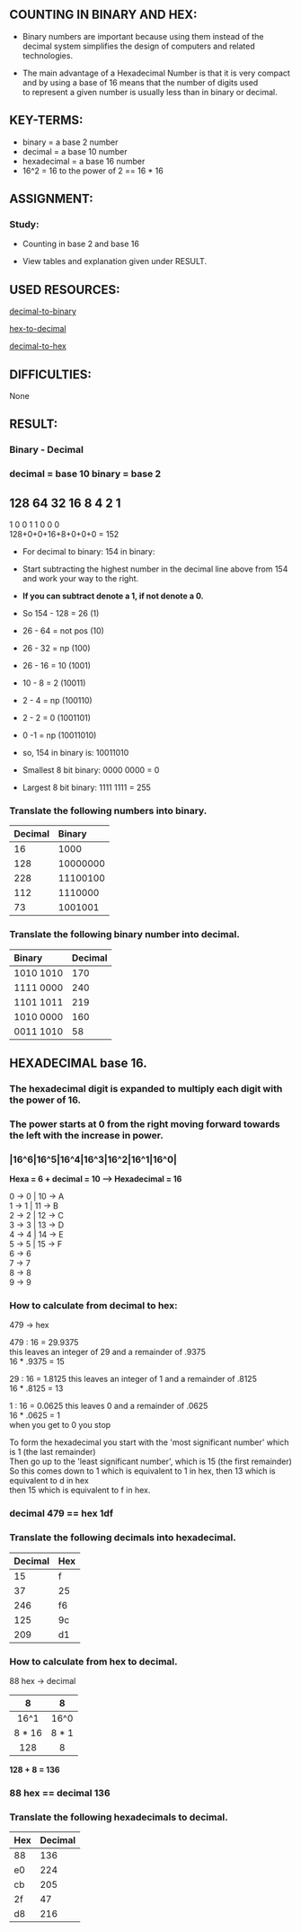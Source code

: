 ## COUNTING IN BINARY AND HEX:

* Binary numbers are important because using them instead of the decimal system simplifies the design of computers and related technologies.  

* The main advantage of a Hexadecimal Number is that it is very compact and by using a base of 16 means that the number of digits used   
  to represent a given number is usually less than in binary or decimal.  

## KEY-TERMS:

* binary = a base 2 number  
* decimal = a base 10 number  
* hexadecimal = a base 16 number
* 16^2 = 16 to the power of 2 == 16 * 16  

## ASSIGNMENT:

### Study:  
* Counting in base 2 and base 16  

* View tables and explanation given under RESULT.


## USED RESOURCES:

[decimal-to-binary](https://www.youtube.com/watch?v=RrJXLdv1i74)

[hex-to-decimal](https://www.youtube.com/watch?v=pg-HEGBpCQk)

[decimal-to-hex](https://www.youtube.com/watch?v=QJW6qnfhC70)

## DIFFICULTIES:

None  

## RESULT:

### Binary - Decimal 

### decimal = base 10  binary = base 2

128 64 32 16 8 4 2 1  
--------------------   
  1  0  0  1 1 0 0 0  
128+0+0+16+8+0+0+0 = 152 

* For decimal to binary: 154 in binary:
* Start subtracting the highest number in the decimal line above from 154 and work your way to the right.  
* **If you can subtract denote a 1, if not denote a 0.**  

* So 154 - 128 = 26 (1)  
* 26 - 64 = not pos (10)  
* 26 - 32 = np      (100)  
* 26 - 16 = 10      (1001)  
* 10 - 8 = 2        (10011)    
* 2 - 4 = np        (100110)  
* 2 - 2 = 0         (1001101)  
* 0 -1 = np         (10011010)  
* so, 154 in binary is: 10011010

* Smallest 8 bit binary: 0000 0000 = 0  
* Largest 8 bit binary: 1111 1111 = 255  

### Translate the following numbers into binary.  
|Decimal   |Binary     |  
|:-------- |:--------- |  
|16        |1000       |  
|128       |10000000   |  
|228       |11100100   |  
|112       |1110000    |  
|73        |1001001    |    

### Translate the following binary number into decimal.
|Binary |Decimal |  
|:---------|:--------|  
|1010 1010 |170      |  
|1111 0000 |240      |  
|1101 1011 |219      |  
|1010 0000 |160      |  
|0011 1010 |58       |  


## HEXADECIMAL base 16.

### The hexadecimal digit is expanded to multiply each digit with the power of 16.  
### The power starts at 0 from the right moving forward towards the left with the increase in power.  

### |16^6|16^5|16^4|16^3|16^2|16^1|16^0|  

**Hexa = 6 + decimal = 10  --> Hexadecimal = 16**  

0 -> 0 | 10 -> A  
1 -> 1 | 11 -> B  
2 -> 2 | 12 -> C    
3 -> 3 | 13 -> D  
4 -> 4 | 14 -> E  
5 -> 5 | 15 -> F  
6 -> 6  
7 -> 7  
8 -> 8  
9 -> 9  


### How to calculate from decimal to hex:
479 -> hex  

479 : 16 = 29.9375  
this leaves an integer of 29 and a remainder of .9375  
16 * .9375 = 15

29 : 16 = 1.8125 
this leaves an integer of 1 and a remainder of .8125  
16 * .8125 = 13

1 : 16 = 0.0625 
this leaves 0 and a remainder of .0625  
16 * .0625 = 1  
when you get to 0 you stop  

To form the hexadecimal you start with the 'most significant number' which is 1 (the last remainder)  
Then go up to the 'least significant number', which is 15 (the first remainder)  
So this comes down to 1 which is equivalent to 1 in hex, then 13 which is equivalent to d in hex  
then 15 which is equivalent to f in hex.  

### decimal 479 == hex 1df  

### Translate the following decimals into hexadecimal.
|Decimal   | Hex     |  
|:---------|:--------|  
|15        |f        |  
|37        |25       |  
|246       |f6       |  
|125       |9c       |  
|209       |d1       |  

### How to calculate from hex to decimal.
88 hex -> decimal  

|8       |8    |    
|:------:|:---:|  
|16^1    |16^0 |  
|8 * 16  |8 * 1|  
|128     |8    |   

**128 + 8 = 136**    
### 88 hex == decimal 136   


### Translate the following hexadecimals to decimal.
|Hex       |Decimal  |  
|:---------|:--------|  
|88        |136      |  
|e0        |224      |  
|cb        |205      |    
|2f        |47       |    
|d8        |216      |  

